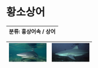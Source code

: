 황소상어
============
|분류: 흉상어속 / 상어|
|----------|

|<img src="bs1.jpeg" width="100px" height="50px" title="bs"/>|<img src="bs2.jpeg" width="100px" height="50px" title="bs"/>|
|--------------------------------|---------------------------------|
